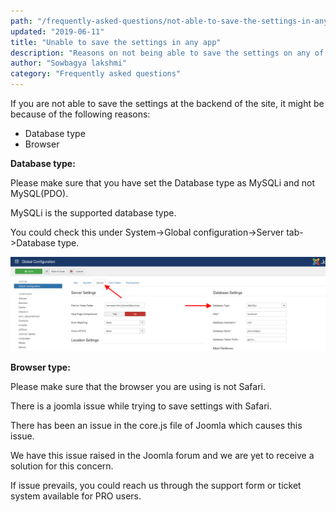 ```yaml
---
path: "/frequently-asked-questions/not-able-to-save-the-settings-in-any-app"
updated: "2019-06-11"
title: "Unable to save the settings in any app"
description: "Reasons on not being able to save the settings on any of the apps"
author: "Sowbagya lakshmi"
category: "Frequently asked questions"
---
```

If you are not able to save the settings at the backend of the site, it might be because of the following reasons:

- Database type 
- Browser 

**Database type:**

Please make sure that you have set the Database type as MySQLi and not MySQL(PDO).

MySQLi is the supported database type.

You could check this under System->Global configuration->Server tab->Database type.

![Database type in Joomla configuration](https://raw.githubusercontent.com/j2store/doc-images/master/frequently-asked-questions/not-able-to-save-settings/database-type.png)

**Browser type:**

Please make sure that the browser you are using is not Safari.

There is a joomla issue while trying to save settings with Safari.

There has been an issue in the core.js file of Joomla which causes this issue.

We have this issue raised in the Joomla forum and we are yet to receive a solution for this concern.

If issue prevails, you could reach us through the <link-text url="https://www.j2store.org/support/support-request-form.html" target="_blank" rel="noopener">support form</link-text> or <link-text url="https://www.j2store.org/my-account/priority-ticket-system.html" target="_blank" rel="noopener">ticket system </link-text>available for PRO users.
